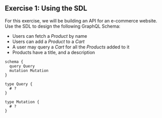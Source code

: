 ## Exercise 1: Using the SDL

For this exercise, we will be building an API for an e-commerce website. Use the SDL to design the following GraphQL Schema:

  - Users can fetch a *Product* by name
  - Users can add a *Product* to a *Cart*
  - A user may query a *Cart* for all the *Products* added to it
  - Products have a title, and a description

```
schema {
  query Query
  mutation Mutation
}

type Query {
  # ?
}

type Mutation {
  # ?
}
```
